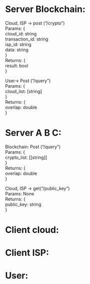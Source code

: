 # Server Blockchain: 
Cloud, ISP -> post (“/crypto”)   
Params: {  
		cloud_id: string  
		transaction_id: string  
		isp_id: string  
		data: string  
}  
Returns: {  
		result: bool   
}  
  
User-> Post (“/query”)  
Params: {  
		cloud_list: [string]  
}  
Returns: {  
		overlap: double  
}  
  
# Server A B C:   
Blockchain: Post (“/query”)  
Params: {  
	crypto_list: [[string]]  
}  
Returns: {  
	overlap: double  
}  
  
Cloud, ISP -> get(“/public_key”)  
Params: None  
Returns: {  
	public_key: string  
}  
  
# Client cloud: 

# Client ISP: 

# User: 
